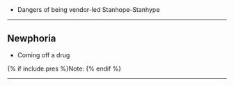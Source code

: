 
##
+ Dangers of being vendor-led
Stanhope-Stanhype

---

## Newphoria
+ Coming off a drug

{% if include.pres %}Note: {% endif %}

---

